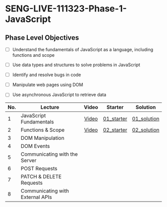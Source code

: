 # SENG-LIVE-111323-Phase-1-JavaScript
## Phase Level Objectives
- [ ] Understand the fundamentals of JavaScript as a language, including functions and scope
- [ ] Use data types and structures to solve problems in JavaScript
- [ ] Identify and resolve bugs in code
- [ ] Manipulate web pages using DOM
- [ ] Use asynchronous JavaScript to retrieve data


|No. | Lecture                          | Video 	| Starter 	| Solution 	|
|----|------------------------------	|:-----:	|--------	|---------	|
|1 | JavaScript Fundamentals            |[Video](https://www.youtube.com/watch?v=hoxU67YfpI4)|[01_starter](https://github.com/RikkuX491/EAST-SE-111323-Phase-1/tree/01_starter)|[01_solution](https://github.com/RikkuX491/EAST-SE-111323-Phase-1/tree/01_solution)|
|2 | Functions & Scope                	|[Video](https://www.youtube.com/watch?v=A2IbSmoqPQE)|[02_starter](https://github.com/RikkuX491/EAST-SE-111323-Phase-1/tree/02_starter)|[02_solution](https://github.com/RikkuX491/EAST-SE-111323-Phase-1/tree/02_solution)|
|3 | DOM Manipulation                 	| | | |
|4 | DOM Events                       	| | | |
|5 | Communicating with the Server    	| | | |
|6 | POST Requests                    	| | | |
|7 | PATCH & DELETE Requests          	| | | |
|8 | Communicating with External APIs 	| | | |
